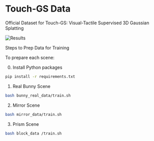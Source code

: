 # Touch-GS Data
Official Dataset for Touch-GS: Visual-Tactile Supervised 3D Gaussian Splatting


![Results](image.png)

Steps to Prep Data for Training

To prepare each scene:

0. Install Python packages

```sh
pip install -r requirements.txt
```


1. Real Bunny Scene

```sh
bash bunny_real_data/train.sh
```

2. Mirror Scene

```sh
bash mirror_data/train.sh
```

3. Prism Scene

```sh
bash block_data /train.sh
```